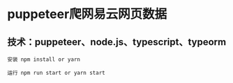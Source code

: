 # puppeteer爬网易云网页数据 #

## 技术：puppeteer、node.js、typescript、typeorm ##

`
安装
npm install
or
yarn
`

`
运行
npm run start
or
yarn start
`
